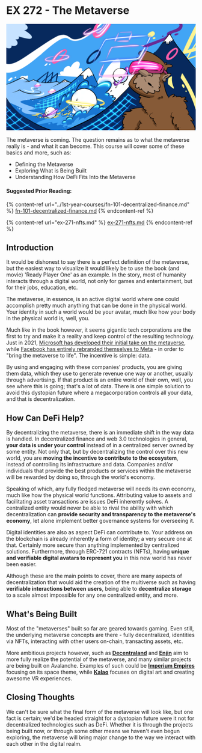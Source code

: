# EX 272 - The Metaverse

![](<../../.gitbook/assets/image (8) (1).png>)

The metaverse is coming. The question remains as to what the metaverse really is - and what it can become. This course will cover some of these basics and more, such as:

* Defining the Metaverse
* Exploring What is Being Built
* Understanding How DeFi Fits Into the Metaverse

#### Suggested Prior Reading:

{% content-ref url="../1st-year-courses/fn-101-decentralized-finance.md" %}
[fn-101-decentralized-finance.md](../1st-year-courses/fn-101-decentralized-finance.md)
{% endcontent-ref %}

{% content-ref url="ex-271-nfts.md" %}
[ex-271-nfts.md](ex-271-nfts.md)
{% endcontent-ref %}

## Introduction

It would be dishonest to say there is a perfect definition of the metaverse, but the easiest way to visualize it would likely be to use the book (and movie) 'Ready Player One' as an example. In the story, most of humanity interacts through a digital world, not only for games and entertainment, but for their jobs, education, etc.

The metaverse, in essence, is an active digital world where one could accomplish pretty much anything that can be done in the physical world. Your identity in such a world would be your avatar, much like how your body in the physical world is, well, you.

Much like in the book however, it seems gigantic tech corporations are the first to try and make it a reality and keep control of the resulting technology. Just in 2021, [Microsoft has developed their initial take on the metaverse](https://twitter.com/satyanadella/status/1455624165201887234), while [Facebook has entirely rebranded themselves to Meta](https://about.fb.com/news/2021/10/facebook-company-is-now-meta/) - in order to "bring the metaverse to life". The incentive is simple: data.

By using and engaging with these companies' products, you are giving them data, which they use to generate revenue one way or another, usually through advertising. If that product is an entire world of their own, well, you see where this is going; that's a lot of data. There is one simple solution to avoid this dystopian future where a megacorporation controls all your data, and that is decentralization.

## How Can DeFi Help?

By decentralizing the metaverse, there is an immediate shift in the way data is handled. In decentralized finance and web 3.0 technologies in general, **your data is under your control** instead of in a centralized server owned by some entity. Not only that, but by decentralizing the control over this new world, you are **moving the incentive to contribute to the ecosystem**, instead of controlling its infrastructure and data. Companies and/or individuals that provide the best products or services within the metaverse will be rewarded by doing so, through the world's economy.

Speaking of which, any fully fledged metaverse will needs its own economy, much like how the physical world functions. Attributing value to assets and facilitating asset transactions are issues DeFi inherently solves. A centralized entity would never be able to rival the ability with which decentralization can **provide security and transparency to the metaverse's economy**, let alone implement better governance systems for overseeing it.

Digital identities are also as aspect DeFi can contribute to. Your address on the blockchain is already inherently a form of identity; a very secure one at that. Certainly more secure than anything implemented by centralized solutions. Furthermore, through ERC-721 contracts (NFTs), having **unique and verifiable digital avatars to represent you** in this new world has never been easier.

Although these are the main points to cover, there are many aspects of decentralization that would aid the creation of the multiverse such as having **verifiable interactions between users**, being able to **decentralize storage** to a scale almost impossible for any one centralized entity, and more.

## What's Being Built

Most of the "metaverses" built so far are geared towards gaming. Even still, the underlying metaverse concepts are there - fully decentralized, identities via NFTs, interacting with other users on-chain, transacting assets, etc.

More ambitious projects however, such as [**Decentraland**](https://decentraland.org) and [**Enjin**](https://enjin.io/solutions/individuals) aim to more fully realize the potential of the metaverse, and many similar projects are being built on Avalanche. Examples of such could be [**Imperium Empires**](https://imperiumempires.com) focusing on its space theme, while [**Kalao**](ex-272-the-metaverse.md#suggested-prior-reading) focuses on digital art and creating awesome VR experiences.

## Closing Thoughts

We can't be sure what the final form of the metaverse will look like, but one fact is certain; we'd be headed straight for a dystopian future were it not for decentralized technologies such as DeFi. Whether it is through the projects being built now, or through some other means we haven't even begun exploring, the metaverse will bring major change to the way we interact with each other in the digital realm.
